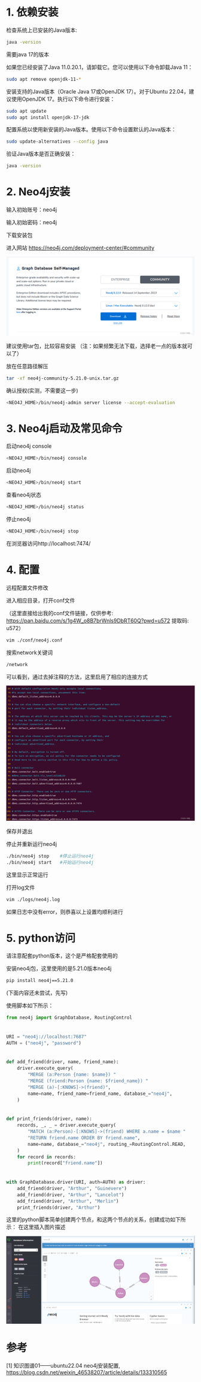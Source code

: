 # 1. 依赖安装

检查系统上已安装的Java版本:

```bash
java -version
```

需要java 17的版本

如果您已经安装了Java 11.0.20.1，请卸载它。您可以使用以下命令卸载Java 11：

```bash
sudo apt remove openjdk-11-*
```

安装支持的Java版本（Oracle Java 17或OpenJDK 17）。对于Ubuntu 22.04，建议使用OpenJDK 17。执行以下命令进行安装：

```bash
sudo apt update
sudo apt install openjdk-17-jdk
```

配置系统以使用新安装的Java版本。使用以下命令设置默认的Java版本：

```bash
sudo update-alternatives --config java
```

验证Java版本是否正确安装：

```bash
java -version
```

# 2. Neo4j安装

输入初始账号：neo4j

输入初始密码：neo4j

下载安装包

进入网站 https://neo4j.com/deployment-center/#community

![](.01_安装_images/neo4j安装版本图示.png)

建议使用tar包，比较容易安装 （注：如果频繁无法下载，选择老一点的版本就可以了）

放在任意路径解压

```bash
tar -xf neo4j-community-5.21.0-unix.tar.gz
```

确认授权(实测，不需要这一步)

```bash
<NEO4J_HOME>/bin/neo4j-admin server license --accept-evaluation
```

# 3. Neo4j启动及常见命令

启动neo4j console

```bash
<NEO4J_HOME>/bin/neo4j console
```

启动neo4j

```bash
<NEO4J_HOME>/bin/neo4j start
```

查看neo4j状态

```bash
<NEO4J_HOME>/bin/neo4j status
```

停止neo4j
    
```bash
<NEO4J_HOME>/bin/neo4j stop
```

在浏览器访问http://localhost:7474/

# 4. 配置

远程配置文件修改

进入相应目录，打开conf文件

（这里直接给出我的conf文件链接，仅供参考: https://pan.baidu.com/s/1g4W_o8B7brWnls9DbRT60Q?pwd=u572 提取码: u572）

```bash
vim ./conf/neo4j.conf
```

搜索network关键词

```bash
/network
```

可以看到，通过去掉注释的方法，这里启用了相应的连接方式

![](.01_安装_images/配置.png)

保存并退出

停止并重新运行neo4j

```bash
./bin/neo4j stop	#停止运行neo4j
./bin/neo4j start	#开始运行neo4j
```

这里显示正常运行

打开log文件

```bash
vim ./logs/neo4j.log
```

如果日志中没有error，则恭喜以上设置均顺利进行

# 5. python访问

请注意配套python版本，这个是严格配套使用的

安装neo4j包，这里使用的是5.21.0版本neo4j

```bash
pip install neo4j==5.21.0
```

(下面内容还未尝试，先写)

使用脚本如下所示：

```python
from neo4j import GraphDatabase, RoutingControl


URI = "neo4j://localhost:7687"
AUTH = ("neo4j", "password")


def add_friend(driver, name, friend_name):
    driver.execute_query(
        "MERGE (a:Person {name: $name}) "
        "MERGE (friend:Person {name: $friend_name}) "
        "MERGE (a)-[:KNOWS]->(friend)",
        name=name, friend_name=friend_name, database_="neo4j",
    )


def print_friends(driver, name):
    records, _, _ = driver.execute_query(
        "MATCH (a:Person)-[:KNOWS]->(friend) WHERE a.name = $name "
        "RETURN friend.name ORDER BY friend.name",
        name=name, database_="neo4j", routing_=RoutingControl.READ,
    )
    for record in records:
        print(record["friend.name"])


with GraphDatabase.driver(URI, auth=AUTH) as driver:
    add_friend(driver, "Arthur", "Guinevere")
    add_friend(driver, "Arthur", "Lancelot")
    add_friend(driver, "Arthur", "Merlin")
    print_friends(driver, "Arthur")
```

这里的python脚本简单创建两个节点，和这两个节点的关系，创建成功如下所示：
在这里插入图片描述

![](.01_安装_images/绘制关系图.png)

# 参考

[1] 知识图谱01——ubuntu22.04 neo4j安装配置, https://blog.csdn.net/weixin_46538207/article/details/133310565